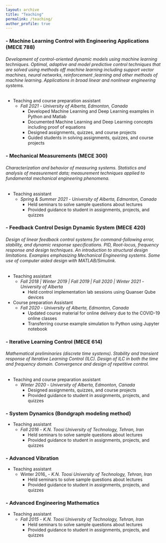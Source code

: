 ```yaml
---
layout: archive
title: "Teaching"
permalink: /teaching/
author_profile: true
---
```


### - Machine Learning Control with Engineering Applications (MECE 788)
###### Development of control-oriented dynamic models using machine learning techniques. Optimal, adaptive and model predictive control techniques that are solved using methods off machine learning including support vector machines, neural networks, reinforcement ;learning and other methods of machine learning. Applications in broad linear and nonlinear engineering systems.
* Teaching and course preparation assistant
    * _Fall 2021_ - _University of Alberta, Edmonton, Canada_
        * Developed Machine Learning and Deep Learning examples in Python and Matlab
        * Documented Machine Learning and Deep Learning concepts including proof of equations
        * Designed assignments, quizzes, and course projects 
        * Guided students in solving assignments, quizzes, and course projects

### - Mechanical Measurements (MECE 300)
######  Characterization and behavior of measuring systems. Statistics and analysis of measurement data; measurement techniques applied to fundamental mechanical engineering phenomena.
* Teaching assistant
    * _Spring & Summer 2021_ - _University of Alberta, Edmonton, Canada_
        * Held seminars to solve sample questions about lectures
        * Provided guidance to student in assignments, projects, and quizzes

### - Feedback Control Design Dynamic System (MECE 420)
###### Design of linear feedback control systems for command-following error, stability, and dynamic response specifications. PID, Root-locus, frequency response and design techniques. An introduction to structural design limitations. Examples emphasizing Mechanical Engineering systems. Some use of computer aided design with MATLAB/Simulink. 
* Teaching assistant
    * _Fall 2018 &#124; Winter 2019 &#124; Fall 2019 &#124; Fall 2020 &#124; Winter 2021_ - _University of Alberta_
        * Held control implementation lab sessions using Quanser Qube devices
* Course preparation Assistant
    * _Fall 2020_ - _University of Alberta, Edmonton, Canada_
        * Updated course material for online delivery due to the COVID-19 online classes
        * Transferring course example simulation to Python using Jupyter notebook

### - Iterative Learning Control (MECE 614)
###### Mathematical preliminaries (discrete time systems). Stability and transient response of Iterative Learning Control (ILC). Design of ILC in both the time and frequency domain. Convergence and design of repetitive control.
* Teaching and course preparation assistant 
    * _Winter 2020_ - _University of Alberta, Edmonton, Canada_
        * Designed assignments, quizzes, and course projects 
        * Provided guidance to student in assignments, projects, and quizzes

### - System Dynamics (Bondgraph modeling method)
* Teaching assistant 
    * _Fall 2016_ - _K.N. Toosi University of Technology, Tehran, Iran_
        * Held seminars to solve sample questions about lectures
        * Provided guidance to student in assignments, projects, and quizzes

### - Advanced Vibration
* Teaching assistant 
    * Winter 2016_ - _K.N. Toosi University of Technology, Tehran, Iran_
        * Held seminars to solve sample questions about lectures
        * Provided guidance to student in assignments, projects, and quizzes

### - Advanced Engineering Mathematics
* Teaching assistant 
    * _Fall 2015_ - _K.N. Toosi University of Technology, Tehran, Iran_
        * Held seminars to solve sample questions about lectures
        * Provided guidance to student in assignments, projects, and quizzes